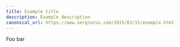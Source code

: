 ```yaml
---
title: Example title
description: Example description
canonical_url: https://www.sergiorus.com/2015/03/31/example.html
---
```


<p>Foo bar</p>
